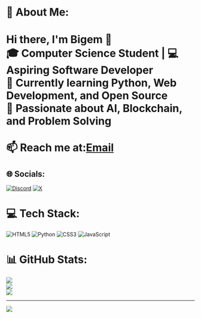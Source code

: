 # 💫 About Me:
# Hi there, I'm Bigem 👋<br>🎓 Computer Science Student | 💻 Aspiring Software Developer  <br>🌱 Currently learning **Python, Web Development, and Open Source**  <br>🚀 Passionate about **AI, Blockchain, and Problem Solving**  <br><br>📫 Reach me at:[Email](micklescott367@gmail.com)<br>


## 🌐 Socials:
[![Discord](https://img.shields.io/badge/Discord-%237289DA.svg?logo=discord&logoColor=white)](https://discord.gg/bigem0272) [![X](https://img.shields.io/badge/X-black.svg?logo=X&logoColor=white)](https://x.com/Bigem86205) 

# 💻 Tech Stack:
![HTML5](https://img.shields.io/badge/html5-%23E34F26.svg?style=for-the-badge&logo=html5&logoColor=white) ![Python](https://img.shields.io/badge/python-3670A0?style=for-the-badge&logo=python&logoColor=ffdd54) ![CSS3](https://img.shields.io/badge/css3-%231572B6.svg?style=for-the-badge&logo=css3&logoColor=white) ![JavaScript](https://img.shields.io/badge/javascript-%23323330.svg?style=for-the-badge&logo=javascript&logoColor=%23F7DF1E)
# 📊 GitHub Stats:
![](https://github-readme-stats.vercel.app/api?username=Scott808365&theme=dark&hide_border=false&include_all_commits=false&count_private=false)<br/>
![](https://nirzak-streak-stats.vercel.app/?user=Scott808365&theme=dark&hide_border=false)<br/>
![](https://github-readme-stats.vercel.app/api/top-langs/?username=Scott808365&theme=dark&hide_border=false&include_all_commits=false&count_private=false&layout=compact)

---
[![](https://visitcount.itsvg.in/api?id=Scott808365&icon=0&color=0)](https://visitcount.itsvg.in)

<!-- Proudly created with GPRM ( https://gprm.itsvg.in ) -->
